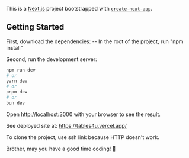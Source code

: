 This is a [Next.js](https://nextjs.org) project bootstrapped with [`create-next-app`](https://nextjs.org/docs/app/api-reference/cli/create-next-app).

## Getting Started
First, download the dependencies:
-- In the root of the project, run "npm install"

Second, run the development server:

```bash
npm run dev
# or
yarn dev
# or
pnpm dev
# or
bun dev
```

Open [http://localhost:3000](http://localhost:3000) with your browser to see the result.

See deployed site at: https://tables4u.vercel.app/ 

To clone the project, use ssh link because HTTP doesn't work. 

Bröther, may you have a good time coding! 🚀
